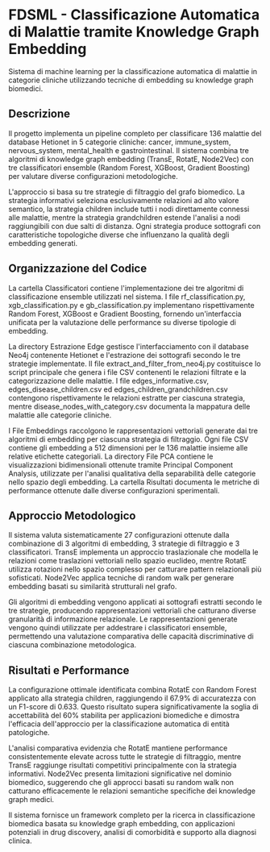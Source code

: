 # FDSML - Classificazione Automatica di Malattie tramite Knowledge Graph Embedding

Sistema di machine learning per la classificazione automatica di malattie in categorie cliniche utilizzando tecniche di embedding su knowledge graph biomedici.

## Descrizione

Il progetto implementa un pipeline completo per classificare 136 malattie del database Hetionet in 5 categorie cliniche: cancer, immune_system, nervous_system, mental_health e gastrointestinal. Il sistema combina tre algoritmi di knowledge graph embedding (TransE, RotatE, Node2Vec) con tre classificatori ensemble (Random Forest, XGBoost, Gradient Boosting) per valutare diverse configurazioni metodologiche.

L'approccio si basa su tre strategie di filtraggio del grafo biomedico. La strategia informativi seleziona esclusivamente relazioni ad alto valore semantico, la strategia children include tutti i nodi direttamente connessi alle malattie, mentre la strategia grandchildren estende l'analisi a nodi raggiungibili con due salti di distanza. Ogni strategia produce sottografi con caratteristiche topologiche diverse che influenzano la qualità degli embedding generati.

## Organizzazione del Codice

La cartella Classificatori contiene l'implementazione dei tre algoritmi di classificazione ensemble utilizzati nel sistema. I file rf_classification.py, xgb_classification.py e gb_classification.py implementano rispettivamente Random Forest, XGBoost e Gradient Boosting, fornendo un'interfaccia unificata per la valutazione delle performance su diverse tipologie di embedding.

La directory Estrazione Edge gestisce l'interfacciamento con il database Neo4j contenente Hetionet e l'estrazione dei sottografi secondo le tre strategie implementate. Il file extract_and_filter_from_neo4j.py costituisce lo script principale che genera i file CSV contenenti le relazioni filtrate e la categorizzazione delle malattie. I file edges_informative.csv, edges_disease_children.csv ed edges_children_grandchildren.csv contengono rispettivamente le relazioni estratte per ciascuna strategia, mentre disease_nodes_with_category.csv documenta la mappatura delle malattie alle categorie cliniche.

I File Embeddings raccolgono le rappresentazioni vettoriali generate dai tre algoritmi di embedding per ciascuna strategia di filtraggio. Ogni file CSV contiene gli embedding a 512 dimensioni per le 136 malattie insieme alle relative etichette categoriali. La directory File PCA contiene le visualizzazioni bidimensionali ottenute tramite Principal Component Analysis, utilizzate per l'analisi qualitativa della separabilità delle categorie nello spazio degli embedding. La cartella Risultati documenta le metriche di performance ottenute dalle diverse configurazioni sperimentali.

## Approccio Metodologico

Il sistema valuta sistematicamente 27 configurazioni ottenute dalla combinazione di 3 algoritmi di embedding, 3 strategie di filtraggio e 3 classificatori. TransE implementa un approccio traslazionale che modella le relazioni come traslazioni vettoriali nello spazio euclideo, mentre RotatE utilizza rotazioni nello spazio complesso per catturare pattern relazionali più sofisticati. Node2Vec applica tecniche di random walk per generare embedding basati su similarità strutturali nel grafo.

Gli algoritmi di embedding vengono applicati ai sottografi estratti secondo le tre strategie, producendo rappresentazioni vettoriali che catturano diverse granularità di informazione relazionale. Le rappresentazioni generate vengono quindi utilizzate per addestrare i classificatori ensemble, permettendo una valutazione comparativa delle capacità discriminative di ciascuna combinazione metodologica.

## Risultati e Performance

La configurazione ottimale identificata combina RotatE con Random Forest applicato alla strategia children, raggiungendo il 67.9% di accuratezza con un F1-score di 0.633. Questo risultato supera significativamente la soglia di accettabilità del 60% stabilita per applicazioni biomediche e dimostra l'efficacia dell'approccio per la classificazione automatica di entità patologiche.

L'analisi comparativa evidenzia che RotatE mantiene performance consistentemente elevate across tutte le strategie di filtraggio, mentre TransE raggiunge risultati competitivi principalmente con la strategia informativi. Node2Vec presenta limitazioni significative nel dominio biomedico, suggerendo che gli approcci basati su random walk non catturano efficacemente le relazioni semantiche specifiche dei knowledge graph medici.

Il sistema fornisce un framework completo per la ricerca in classificazione biomedica basata su knowledge graph embedding, con applicazioni potenziali in drug discovery, analisi di comorbidità e supporto alla diagnosi clinica.
